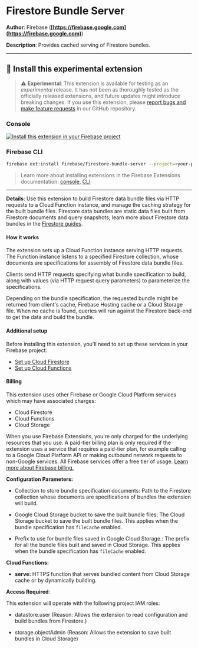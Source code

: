 # Firestore Bundle Server

**Author**: Firebase (**[https://firebase.google.com](https://firebase.google.com)**)

**Description**: Provides cached serving of Firestore bundles.

---

## 🧩 Install this experimental extension

> ⚠️ **Experimental**: This extension is available for testing as an _experimental_ release. It has not been as thoroughly tested as the officially released extensions, and future updates might introduce breaking changes. If you use this extension, please [report bugs and make feature requests](https://github.com/firebase/experimental-extensions/issues/new/choose) in our GitHub repository.

### Console

[![Install this extension in your Firebase project](../install-extension.png?raw=true "Install this extension in your Firebase project")](https://console.firebase.google.com/project/_/extensions/install?ref=firebase/firestore-bundle-server)

### Firebase CLI

```bash
firebase ext:install firebase/firestore-bundle-server --project=<your-project-id>
```

> Learn more about installing extensions in the Firebase Extensions documentation: [console](https://firebase.google.com/docs/extensions/install-extensions?platform=console), [CLI](https://firebase.google.com/docs/extensions/install-extensions?platform=cli)

---

**Details**: Use this extension to build Firestore data bundle files via HTTP requests to a Cloud Function instance, and manage the caching strategy for the built bundle files. Firestore data bundles are static data files built from Firestore documents and query snapshots;
learn more about Firestore data bundles in the [Firestore guides](https://firebase.google.com/docs/firestore/bundles).

#### How it works

The extension sets up a Cloud Function instance serving HTTP requests. The Function instance listens to a specified Firestore collection, whose documents are
specifications for assembly of Firestore data bundle files.

Clients send HTTP requests specifying what bundle specification to build, along with values (via HTTP request query parameters) to parameterize the
specifications.

Depending on the bundle specification, the requested bundle might be returned from client's cache, Firebase Hosting cache or a Cloud Storage file. When no
cache is found, queries will run against the Firestore back-end to get the data and build the bundle.

#### Additional setup

Before installing this extension, you'll need to set up these services in your Firebase project:

- [Set up Cloud Firestore](https://firebase.google.com/docs/firestore/quickstart)
- [Set up Cloud Functions](https://firebase.google.com/docs/functions)

#### Billing

This extension uses other Firebase or Google Cloud Platform services which may have associated charges:

- Cloud Firestore
- Cloud Functions
- Cloud Storage

When you use Firebase Extensions, you're only charged for the underlying resources that you use. A paid-tier billing plan is only required if the extension uses a service that requires a paid-tier plan, for example calling to a Google Cloud Platform API or making outbound network requests to non-Google services. All Firebase services offer a free tier of usage. [Learn more about Firebase billing.](https://firebase.google.com/pricing)

**Configuration Parameters:**

- Collection to store bundle specification documents: Path to the Firestore collection whose documents are specifications of bundles the extension will build.

- Google Cloud Storage bucket to save the built bundle files: The Cloud Storage bucket to save the built bundle files. This applies when the bundle specification has `fileCache` enabled.

- Prefix to use for bundle files saved in Google Cloud Storage.: The prefix for all the bundle files built and saved in Cloud Storage. This applies when the bundle specification has `fileCache` enabled.

**Cloud Functions:**

- **serve:** HTTPS function that serves bundled content from Cloud Storage cache or by dynamically building.

**Access Required**:

This extension will operate with the following project IAM roles:

- datastore.user (Reason: Allows the extension to read configuration and build bundles from Firestore.)

- storage.objectAdmin (Reason: Allows the extension to save built bundles in Cloud Storage)

